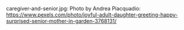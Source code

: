 caregiver-and-senior.jpg: Photo by Andrea Piacquadio: https://www.pexels.com/photo/joyful-adult-daughter-greeting-happy-surprised-senior-mother-in-garden-3768131/